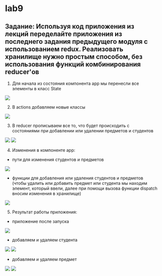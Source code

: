 # lab9
## Задание: Используя код приложения из лекций переделайте приложения из последнего задания предыдущего модуля с использованием redux. Реализовать хранилище нужно простым способом, без использования функций комбинирования reducer'ов
1. Для начала из состояния компонента app мы перенесли все элементы в класс State
<img src = https://sun9-63.userapi.com/c857328/v857328763/19ba20/1bkPoBBPsTE.jpg>

2. В actions добавляем новые классы
<img src = https://sun9-68.userapi.com/c857328/v857328763/19ba28/7FnqOKOjwf8.jpg>

3. В reducer прописываем все то, что будет происходить с состояниями при добавлении или удалении предметов и студентов
<img src = https://sun9-18.userapi.com/c857328/v857328544/19e1d5/p7TrSqX2h5o.jpg>
<img src = https://sun9-59.userapi.com/c857328/v857328544/19e1de/smJQfZrkJPg.jpg>

4. Изменения в компоненте app:

- пути для изменения студентов и предметов
<img src = https://sun9-28.userapi.com/c857328/v857328544/19e229/WMrave2i0JU.jpg>

- функции для добавления или удаления студентов и предметов (чтобы удалить или добавить предмет или студента мы находим элемент, который ввели, далее при помощи вызова функции dispatch вносим изменения в хранилище)
<img src = https://sun9-57.userapi.com/c857328/v857328544/19e23b/k6gspZeoH-4.jpg>

5. Результат работы приложения:

- приложение после запуска
<img src = https://sun9-47.userapi.com/c857328/v857328544/19e242/sH-ELlu4r7w.jpg>

- добавляем и удаляем студента
<img src = https://sun9-59.userapi.com/c857328/v857328544/19e249/qVYPTWbXXYw.jpg>
<img src = https://sun9-47.userapi.com/c857328/v857328544/19e259/9wOaIo6Hazs.jpg>

- добавляем и удаляем предмет
<img src = https://sun9-15.userapi.com/c857328/v857328544/19e260/j28nk4FTC_E.jpg>
<img src = https://sun9-8.userapi.com/c857328/v857328544/19e267/MmcOccRsUGw.jpg>
